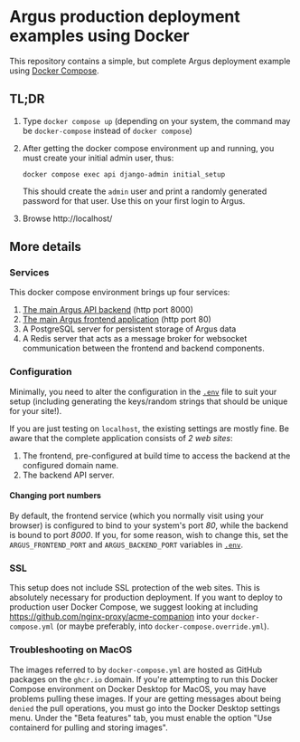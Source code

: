 # Argus production deployment examples using Docker

This repository contains a simple, but complete Argus deployment example using
[Docker Compose](https://docs.docker.com/compose/).

## TL;DR

1. Type `docker compose up` (depending on your system, the command may be
   `docker-compose` instead of `docker compose`)

2. After getting the docker compose environment up and running, you must create
   your initial admin user, thus:

   ```
   docker compose exec api django-admin initial_setup
   ```

   This should create the `admin` user and print a randomly generated password for
   that user. Use this on your first login to Argus.

3. Browse http://localhost/

## More details

### Services

This docker compose environment brings up four services:

1. [The main Argus API backend](https://github.com/Uninett/Argus) (http port 8000)
2. [The main Argus frontend application](https://github.com/Uninett/Argus-frontend) (http port 80)
3. A PostgreSQL server for persistent storage of Argus data
4. A Redis server that acts as a message broker for websocket communication
   between the frontend and backend components.

### Configuration

Minimally, you need to alter the configuration in the [`.env`](./.env) file to suit your
setup (including generating the keys/random strings that should be unique for
your site!).

If you are just testing on `localhost`, the existing settings are mostly fine. Be
aware that the complete application consists of *2 web sites*:

1. The frontend, pre-configured at build time to access the backend at the
   configured domain name.
2. The backend API server.

#### Changing port numbers

By default, the frontend service (which you normally visit using your browser)
is configured to bind to your system's port *80*, while the backend is bound to
port *8000*. If you, for some reason, wish to change this, set the
`ARGUS_FRONTEND_PORT` and `ARGUS_BACKEND_PORT` variables in [`.env`](./.env).

### SSL

This setup does not include SSL protection of the web sites. This is absolutely
necessary for production deployment. If you want to deploy to production user
Docker Compose, we suggest looking at including
https://github.com/nginx-proxy/acme-companion into your `docker-compose.yml`
(or maybe preferably, into `docker-compose.override.yml`).

### Troubleshooting on MacOS

The images referred to by `docker-compose.yml` are hosted as GitHub packages on
the `ghcr.io` domain.  If you're attempting to run this Docker Compose
environment on Docker Desktop for MacOS, you may have problems pulling these
images. If your are getting messages about being `denied` the pull operations,
you must go into the Docker Desktop settings menu. Under the "Beta features"
tab, you must enable the option "Use containerd for pulling and storing
images".
